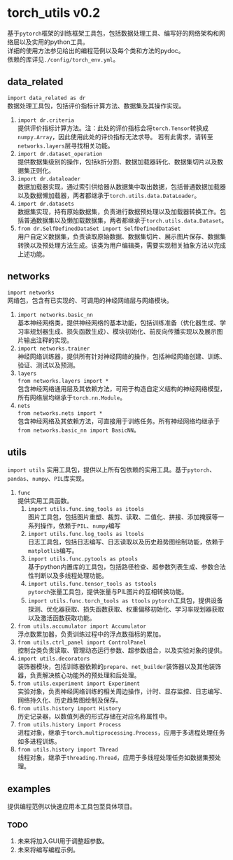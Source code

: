 # torch_utils v0.2
基于`pytorch`框架的训练框架工具包，包括数据处理工具、编写好的网络架构和网络层以及实用的python工具。  
详细的使用方法参见给出的编程范例以及每个类和方法的pydoc。  
依赖的库详见`./config/torch_env.yml`。

## data_related
`import data_related as dr`  
数据处理工具包，包括评价指标计算方法、数据集及其操作实现。
1. `import dr.criteria`  
提供评价指标计算方法。注：此处的评价指标会将`torch.Tensor`转换成`numpy.Array`，因此使用此处的评价指标无法求导。
若有此需求，请转至`networks.layers`层寻找相关功能。
2. `import dr.dataset_operation`  
提供数据集级别的操作，包括k折分割、数据加载器转化、数据集切片以及数据集正则化。
3. `import dr.dataloader`  
数据加载器实现，通过索引供给器从数据集中取出数据，包括普通数据加载器以及数据懒加载器，两者都继承于`torch.utils.data.DataLoader`。
4. `import dr.datasets`  
数据集实现，持有原始数据集，负责进行数据预处理以及加载器转换工作。包括普通数据集以及懒加载数据集，两者都继承于`torch.utils.data.Dataset`。
5. `from dr.SelfDefinedDataSet import SelfDefinedDataSet`  
用户自定义数据集，负责读取原始数据、数据集切片、展示图片保存、数据集转换以及预处理方法生成。该类为用户编辑类，需要实现相关抽象方法以完成上述功能。

## networks
`import networks`  
网络包，包含有已实现的、可调用的神经网络层与网络模块。
1. `import networks.basic_nn`  
基本神经网络类，提供神经网络的基本功能，包括训练准备（优化器生成、学习率规划器生成、损失函数生成）、模块初始化、前反向传播实现以及展示图片输出注释的实现。
2. `import networks.trainer`  
神经网络训练器，提供所有针对神经网络的操作，包括神经网络创建、训练、验证、测试以及预测。
3. `layers`  
`from networks.layers import *`  
包含神经网络通用层及其依赖方法，可用于构造自定义结构的神经网络模型，所有网络层均继承于`torch.nn.Module`。
4. `nets`  
`from networks.nets import *`  
包含神经网络及其依赖方法，可直接用于训练任务。所有神经网络均继承于`from networks.basic_nn import BasicNN`。

## utils
`import utils`
实用工具包，提供以上所有包依赖的实用工具。基于`pytorch`、`pandas`、`numpy`、`PIL`库实现。
1. `func`  
提供实用工具函数。
   1. `import utils.func.img_tools as itools`  
   图片工具包，包括图片重塑、裁剪、读取、二值化、拼接、添加掩膜等一系列操作，依赖于`PIL`、`numpy`编写
   2. `import utils.func.log_tools as ltools`  
   日志工具包，包括日志编写、日志读取以及历史趋势图绘制功能，依赖于`matplotlib`编写。
   3. `import utils.func.pytools as ptools`  
   基于python内置库的工具包，包括路径检查、超参数列表生成、参数合法性判断以及多线程处理功能。
   4. `import utils.func.tensor_tools as tstools`  
   `pytorch`张量工具包，提供张量与PIL图片的互相转换功能。
   5. `import utils.func.torch_tools as ttools`
   `pytorch`工具包，提供设备探测、优化器获取、损失函数获取、权重偏移初始化、学习率规划器获取以及激活函数获取功能。
2. `from utils.accumulator import Accumulator`  
浮点数累加器，负责训练过程中的浮点数指标的累加。
3. `from utils.ctrl_panel import ControlPanel`  
控制台类负责读取、管理动态运行参数、超参数组合，以及实验对象的提供。
4. `import utils.decorators`  
装饰器模块，包括训练器依赖的`prepare`、`net_builder`装饰器以及其他装饰器，负责解决核心功能外的预处理和后处理。
5. `from utils.experiment import Experiment`  
实验对象，负责神经网络训练的相关周边操作，计时、显存监控、日志编写、网络持久化、历史趋势图绘制及保存。
6. `from utils.history import History`  
历史记录器，以数值列表的形式存储在对应名称属性中。
7. `from utils.history import Process`  
进程对象，继承于`torch.multiprocessing.Process`，应用于多进程处理任务如多进程训练。
8. `from utils.history import Thread`  
线程对象，继承于`threading.Thread`，应用于多线程处理任务如数据集预处理。

## examples
提供编程范例以快速应用本工具包至具体项目。

### TODO
1. 未来将加入GUI用于调整超参数。
2. 未来将编写编程示例。
